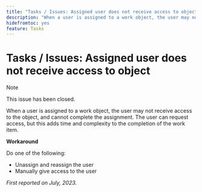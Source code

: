```yaml
---
title: "Tasks / Issues: Assigned user does not receive access to object"
description: "When a user is assigned to a work object, the user may not receive access to the object, and cannot complete the assignment. The user can request access, but this adds time and complexity to the completion of the work item."
hidefromtoc: yes
feature: Tasks
---
```


# Tasks / Issues: Assigned user does not receive access to object

>[!NOTE]
>
>This issue has been closed.

When a user is assigned to a work object, the user may not receive access to the object, and cannot complete the assignment. The user can request access, but this adds time and complexity to the completion of the work item.

**Workaround**

Do one of the following:

* Unassign and reassign the user
* Manually give access to the user

_First reported on July, 2023._ 
